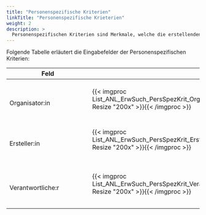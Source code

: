 ```yaml
---
title: "Personenspezifische Kriterien"
linkTitle: "Personenspezifische Krieterien"
weight: 2
description: >
  Personenspezifischen Kriterien sind Merkmale, welche die erstellenden, organisierenden oder verantwortlichen Personen betreffen.
---
```

Folgende Tabelle erläutert die Eingabefelder der Personenspezifischen Kriterien:

|<div style="width:200px">Feld</div>|<div style="width:200px"></div>|Funktion|
|---|---|---|
|</br>Organisator:in|{{< imgproc List_ANL_ErwSuch_PersSpezKrit_Org Resize "200x" >}}{{< /imgproc >}}|</br>Person, welche den Anlass organsiert|
|</br>Ersteller:in|{{< imgproc List_ANL_ErwSuch_PersSpezKrit_Erst Resize "200x" >}}{{< /imgproc >}}|</br>Person, welche den Anlass erstellt hat|
|</br>Verantwortliche:r|{{< imgproc List_ANL_ErwSuch_PersSpezKrit_Verant Resize "200x" >}}{{< /imgproc >}}|</br>Person, welche verantwortlich für den Anlass ist|
